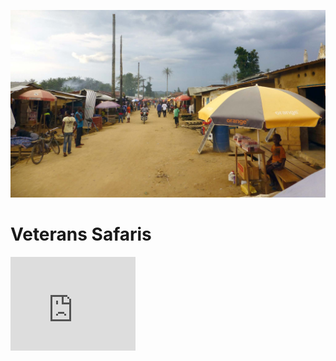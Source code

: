 
![image--title](/assets/016.jpg)

# Veterans Safaris

<iframe src="https://www.google.com/maps/embed?pb=!1m14!1m8!1m3!1d31907.34060947625!2d29.5730338!3d-1.5182846!3m2!1i1024!2i768!4f13.1!3m3!1m2!1s0x19dc5a43994a9597%3A0xf391168369940207!2sVeterans+Tours+And+safaris!5e0!3m2!1sen!2srw!4v1514368415153" width="200" height="150" frameborder="0" style="border:0"></iframe>